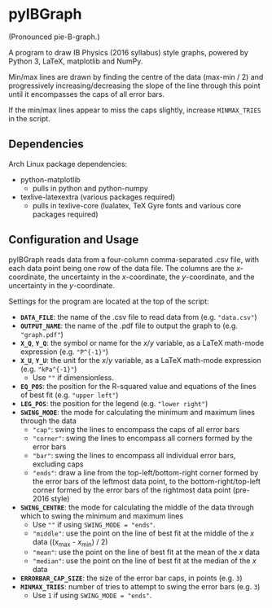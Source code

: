 # pyIBGraph
(Pronounced pie-B-graph.)

A program to draw IB Physics (2016 syllabus) style graphs, powered by Python 3, LaTeX, matplotlib and NumPy.

Min/max lines are drawn by finding the centre of the data (max-min / 2) and progressively increasing/decreasing the slope of the line through this point until it encompasses the caps of all error bars.

If the min/max lines appear to miss the caps slightly, increase `MINMAX_TRIES` in the script.

## Dependencies
Arch Linux package dependencies:
- python-matplotlib
  - pulls in python and python-numpy
- texlive-latexextra (various packages required)
  - pulls in texlive-core (lualatex, TeX Gyre fonts and various core packages required)

## Configuration and Usage
pyIBGraph reads data from a four-column comma-separated .csv file, with each data point being one row of the data file. The columns are the *x*-coordinate, the uncertainty in the *x*-coordinate, the *y*-coordinate, and the uncertainty in the *y*-coordinate.

Settings for the program are located at the top of the script:
- **`DATA_FILE`**: the name of the .csv file to read data from (e.g. `"data.csv"`)
- **`OUTPUT_NAME`**: the name of the .pdf file to output the graph to (e.g. `"graph.pdf"`)
- **`X_Q`**, **`Y_Q`**: the symbol or name for the *x*/*y* variable, as a LaTeX math-mode expression (e.g. `"P^{-1}"`)
- **`X_U`**, **`Y_U`**: the unit for the *x*/*y* variable, as a LaTeX math-mode expression (e.g. `"kPa^{-1}"`)
  - Use `""` if dimensionless.
- **`EQ_POS`**: the position for the R-squared value and equations of the lines of best fit (e.g. `"upper left"`)
- **`LEG_POS`**: the position for the legend (e.g. `"lower right"`)
- **`SWING_MODE`**: the mode for calculating the minimum and maximum lines through the data
  - `"cap"`: swing the lines to encompass the caps of all error bars
  - `"corner"`: swing the lines to encompass all corners formed by the error bars
  - `"bar"`: swing the lines to encompass all individual error bars, excluding caps
  - `"ends"`: draw a line from the top-left/bottom-right corner formed by the error bars of the leftmost data point, to the bottom-right/top-left corner formed by the error bars of the rightmost data point (pre-2016 style)
- **`SWING_CENTRE`**: the mode for calculating the middle of the data through which to swing the minimum and maximum lines
  - Use `""` if using `SWING_MODE = "ends"`.
  - `"middle"`: use the point on the line of best fit at the middle of the *x* data ((*x*<sub>max</sub> - *x*<sub>min</sub>) / 2)
  - `"mean"`: use the point on the line of best fit at the mean of the *x* data
  - `"median"`: use the point on the line of best fit at the median of the *x* data
- **`ERRORBAR_CAP_SIZE`**: the size of the error bar caps, in points (e.g. `3`)
- **`MINMAX_TRIES`**: number of tries to attempt to swing the error bars (e.g. `3`)
  - Use `1` if using `SWING_MODE = "ends"`.
